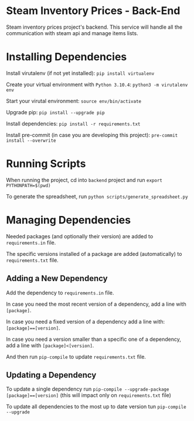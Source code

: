 # Steam Inventory Prices - Back-End

Steam inventory prices project's backend. This service will handle all the communication with steam api and manage items lists.


# Installing Dependencies

Install virutalenv (if not yet installed): `pip install virtualenv`

Create your virtual environment with `Python 3.10.4`: `python3 -m virutalenv env`

Start your virutal environment: `source env/bin/activate`

Upgrade pip: `pip install --upgrade pip`

Install dependencies: `pip install -r requirements.txt`

Install pre-commit (in case you are developing this project): `pre-commit install --overwrite`


# Running Scripts

When running the project, cd into `backend` project and run `export PYTHONPATH=$(pwd)`

To generate the spreadsheet, run `python scripts/generate_spreadsheet.py`


# Managing Dependencies

Needed packages (and optionally their version) are added to `requirements.in` file.

The specific versions installed of a package are added (automatically) to `requirements.txt` file.


## Adding a New Dependency

Add the dependency to `requirements.in` file.

In case you need the most recent version of a dependency, add a line with `[package]`.

In case you need a fixed version of a dependency add a line with: `[package]==[version]`.

In case you need a version smaller than a specific one of a dependency, add a line with `[package]<[version]`.

And then run `pip-compile` to update `requirements.txt` file.

## Updating a Dependency

To update a single dependency run `pip-compile --upgrade-package [package]==[version]` (this will impact only on `requirements.txt` file)

To update all dependencies to the most up to date version tun `pip-compile --upgrade`
